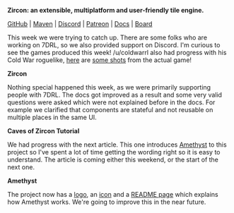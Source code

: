 **Zircon: an extensible, multiplatform and user-friendly tile engine.**

[GitHub](https://github.com/Hexworks/zircon) | 
[Maven](https://jitpack.io/#org.hexworks/zircon/2019.0.9-PREVIEW) | 
[Discord](https://discordapp.com/invite/PE3qFmF) | 
[Patreon](https://www.patreon.com/join/hexworks) | 
[Docs](https://hexworks.org/zircon/docs/) | 
[Board](https://github.com/Hexworks/zircon/projects/2)

This week we were trying to catch up. There are some folks who are working on 7DRL, so we also provided
support on Discord. I'm curious to see the games produced this week! /u/coldwarrl also had progress
with his Cold War roguelike, [here](https://cdn.discordapp.com/attachments/363771631727804416/528500340962623489/unknown.png)
are [some shots](https://cdn.discordapp.com/attachments/363771631727804416/545987133949607956/unknown.png) from the actual game!

**Zircon**

Nothing special happened this week, as we were primarily supporting people with 7DRL. The docs got improved as
a result and some very valid questions were asked which were not explained before in the docs. For example we
clarified that components are stateful and not reusable on multiple places in the same UI.

**Caves of Zircon Tutorial**

We had progress with the next article. This one introduces [Amethyst](https://github.com/Hexworks/amethyst) to
this project so I've spent a lot of time getting the wording right so it is easy to understand. The article is
coming either this weekend, or the start of the next one.

**Amethyst**

The project now has a [logo](https://cdn.discordapp.com/attachments/198450067445776384/549518167785996289/amethyst_logo_PREVIEW_shine_darkbg.png),
an [icon](https://cdn.discordapp.com/attachments/198450067445776384/549518736571498496/amethyst_logo_apha_4x.png) and a
[README page](https://github.com/Hexworks/amethyst) which explains how Amethyst works. We're going to improve this
in the near future. 
